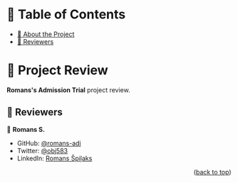 <a name="readme-top"></a>

<!-- TABLE OF CONTENTS -->

# 📗 Table of Contents

- [📖 About the Project](#about-project)
- [👥 Reviewers](#reviewers)

<!-- PROJECT DESCRIPTION -->

# 📖 <a name="about-project">Project Review</a>

**Romans's Admission Trial** project review.

<!-- AUTHORS -->

## 👥 Reviewers <a name="reviewers"></a>

👤 **Romans S.**

- GitHub: [@romans-adi](https://github.com/romans-adi/)
- Twitter: [@obj583](https://twitter.com/obj583/)
- LinkedIn: [Romans Špiļaks](https://www.linkedin.com/in/obj513/)

<p align="right">(<a href="#readme-top">back to top</a>)</p>

